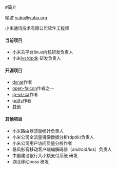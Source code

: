 #简介

喻波 yubo@yubo.org

小米通讯技术有限公司软件工程师

#### 当前项目

- 小米云平台linux内核研发负责人
- 小米[lvs/dpdk](vs.md) 研发负责人

#### 开源项目


- [dsnat](https://github.com/yubo/dsnat)作者
- [open-falcon](https://github.com/open-falcon)作者之一
- [ip-vs-ca](https://github.com/yubo/ip_vs_ca)作者
- [gotty](https://github.com/yubo/gotty)作者
- [其他](https://github.com/yubo?tab=repositories)

#### 其他项目

- 小米路由器流量统计负责人
- 小米公司全流量镜像数据分析(dpdk)负责人
- 小米公司用户访问质量分析作者
- 暴风影音移动客户端编解码器（android/ios）负责人
- 中国建设银行大小额支付系统 研发
- 湖北移动boss 研发
